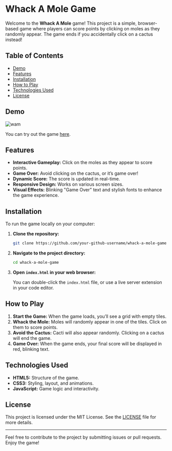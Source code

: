 # Whack A Mole Game

Welcome to the **Whack A Mole** game! This project is a simple, browser-based game where players can score points by clicking on moles as they randomly appear. The game ends if you accidentally click on a cactus instead!

## Table of Contents

- [Demo](#demo)
- [Features](#features)
- [Installation](#installation)
- [How to Play](#how-to-play)
- [Technologies Used](#technologies-used)
- [License](#license)

## Demo

![wam](https://github.com/user-attachments/assets/22028aa5-a027-47f7-a66b-96e628795e5d)

You can try out the game [here](https://your-github-username.github.io/whack-a-mole-game).

## Features

- **Interactive Gameplay:** Click on the moles as they appear to score points.
- **Game Over:** Avoid clicking on the cactus, or it’s game over!
- **Dynamic Score:** The score is updated in real-time.
- **Responsive Design:** Works on various screen sizes.
- **Visual Effects:** Blinking "Game Over" text and stylish fonts to enhance the game experience.

## Installation

To run the game locally on your computer:

1. **Clone the repository:**

    ```bash
    git clone https://github.com/your-github-username/whack-a-mole-game.git
    ```

2. **Navigate to the project directory:**

    ```bash
    cd whack-a-mole-game
    ```

3. **Open `index.html` in your web browser:**

    You can double-click the `index.html` file, or use a live server extension in your code editor.

## How to Play

1. **Start the Game:** When the game loads, you’ll see a grid with empty tiles.
2. **Whack the Mole:** Moles will randomly appear in one of the tiles. Click on them to score points.
3. **Avoid the Cactus:** Cacti will also appear randomly. Clicking on a cactus will end the game.
4. **Game Over:** When the game ends, your final score will be displayed in red, blinking text.

## Technologies Used

- **HTML5:** Structure of the game.
- **CSS3:** Styling, layout, and animations.
- **JavaScript:** Game logic and interactivity.

## License

This project is licensed under the MIT License. See the [LICENSE](./LICENSE) file for more details.

---

Feel free to contribute to the project by submitting issues or pull requests. Enjoy the game!
